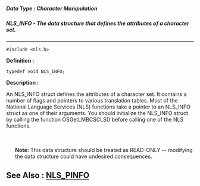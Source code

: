 ##### Data Type : Character Manipulation
##### NLS_INFO - The data structure that defines the attributes of a character set.
---
```
#include <nls.h>
```

**Definition :**
```
typedef void NLS_INFO;
```

**Description :**

An NLS_INFO struct defines the attributes of a character set.  It contains a number of flags and pointers to various translation tables.  Most of the National Language Services (NLS) functions take a pointer to an NLS_INFO struct as one of their arguments.  You should initialize the NLS_INFO struct by calling the function OSGetLMBCSCLS() before calling one of the NLS functions.
<ul><br>
<br>
<b>Note:</b> This data structure should be treated as READ-ONLY -- modifying the data structure could have undesired consequences.</ul>



**See Also :**
[NLS_PINFO](/domino-c-api-docs/reference/Data/NLS_PINFO)
---
